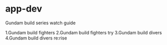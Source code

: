 # app-dev
Gundam build series watch guide

1.Gundam build fighters
2.Gundam build fighters try
3.Gundam build divers
4.Gundam build divers re:rise
